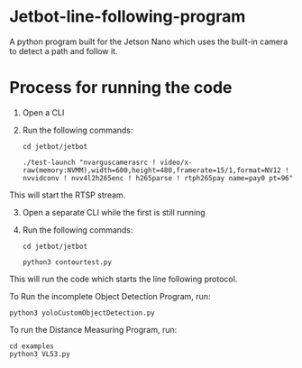 # Jetbot-line-following-program
A python program built for the Jetson Nano which uses the built-in camera to detect a path and follow it.

# Process for running the code
1. Open a CLI
2. Run the following commands:

    `cd jetbot/jetbot`

    `./test-launch "nvarguscamerasrc ! video/x-raw(memory:NVMM),width=600,height=480,framerate=15/1,format=NV12 ! nvvidconv ! nvv4l2h265enc ! h265parse ! rtph265pay name=pay0 pt=96"`

This will start the RTSP stream.

3. Open a separate CLI while the first is still running
4. Run the following commands:

    `cd jetbot/jetbot`

    `python3 contourtest.py`

This will run the code which starts the line following protocol.

To Run the incomplete Object Detection Program, run:
    
    python3 yoloCustomObjectDetection.py

To run the Distance Measuring Program, run:

    cd examples
    python3 VL53.py
